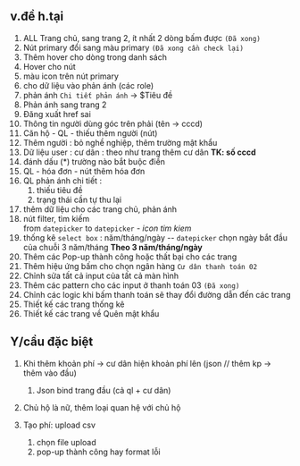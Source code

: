 ## v.đề h.tại 
1. ALL Trang chủ, sang trang 2, ít nhất 2 dòng bấm được `(Đã xong)`
1. Nút primary đổi sang màu primary `(Đã xong cần check lại)`
1. Thêm hover cho dòng trong danh sách 
1. Hover cho nút 
1. màu icon trên nút primary 
1. cho dữ liệu vào phản ánh (các role)
1. phản ánh `Chi tiết phản ánh` -> $Tiêu đề 
1. Phản ánh sang trang 2 
1. Đăng xuất href sai 
1. Thông tin người dùng góc trên phải (tên -> cccd)
1. Căn hộ - QL - thiếu thêm người (nút)
1. Thêm người : bỏ nghề nghiệp, thêm trường mật khẩu 
1. Dữ liệu user : cư dân : theo như trang thêm cư dân **TK: số cccd**
1. đánh dấu (*) trường nào bắt buộc điền 
1. QL - hóa đơn - nút thêm hóa đơn 
1. QL phản ánh chi tiết : 
    1. thiếu tiêu đề 
    1. trạng thái cần tự thu lại 
1. thêm dữ liệu cho các trang chủ, phản ánh 
1. nút filter, tìm kiếm  
from `datepicker` to `datepicker` - *icon tim kiem*
1. thống kê 
`select box` : năm/tháng/ngày -- `datepicker` chọn ngày bắt đầu của chuỗi 3 năm/tháng 
**Theo 3 năm/tháng/ngày**
1. Thêm các Pop-up thành công hoặc thất bại cho các trang
1. Thêm hiệu ứng bấm cho chọn ngân hàng `Cư dân thanh toán 02` 
1. Chỉnh sửa tất cả input của tất cả màn hình
1. Thêm các pattern cho các input ở thanh toán 03 `(Đã xong)`
1. Chỉnh các logic khi bấm thanh toán sẽ thay đổi đường dẫn đến các trang
1. Thiết kế các trang thống kê
1. Thiết kế các trang về Quên mật khẩu



## Y/cầu đặc biệt  
1. Khi thêm khoản phí -> cư dân hiện khoản phí lên (json // thêm kp -> thêm vào đầu)
    1. Json bind trang đầu (cả ql + cư dân)

1. Chủ hộ là nữ, thêm loại quan hệ với chủ hộ
1. Tạo phí: upload csv 
    1. chọn file upload 
    1. pop-up thành công hay format lỗi 